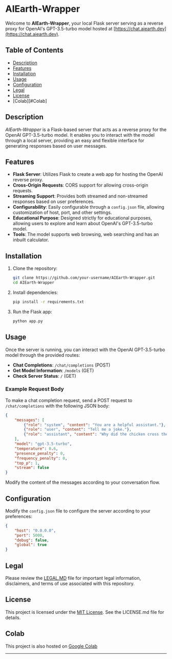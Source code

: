 # AIEarth-Wrapper

Welcome to **AIEarth-Wrapper**, your local Flask server serving as a reverse proxy for OpenAI's GPT-3.5-turbo model hosted at [https://chat.aiearth.dev](https://chat.aiearth.dev).

## Table of Contents

- [Description](#description)
- [Features](#features)
- [Installation](#installation)
- [Usage](#usage)
- [Configuration](#configuration)
- [Legal](#legal)
- [License](#license)
- [Colab][#Colab]

## Description

*AIEarth-Wrapper* is a Flask-based server that acts as a reverse proxy for the OpenAI GPT-3.5-turbo model. It enables you to interact with the model through a local server, providing an easy and flexible interface for generating responses based on user messages.

## Features

- **Flask Server**: Utilizes Flask to create a web app for hosting the OpenAI reverse proxy.
- **Cross-Origin Requests**: CORS support for allowing cross-origin requests.
- **Streaming Support**: Provides both streamed and non-streamed responses based on user preferences.
- **Configurability**: Easily configurable through a `config.json` file, allowing customization of host, port, and other settings.
- **Educational Purpose**: Designed strictly for educational purposes, allowing users to explore and learn about OpenAI's GPT-3.5-turbo model.
- **Tools**: The model supports web browsing, web searching and has an inbuilt calculator.

## Installation

1. Clone the repository:

    ```bash
    git clone https://github.com/your-username/AIEarth-Wrapper.git
    cd AIEarth-Wrapper
    ```

2. Install dependencies:

    ```bash
    pip install -r requirements.txt
    ```

3. Run the Flask app:

    ```bash
    python app.py
    ```

## Usage

Once the server is running, you can interact with the OpenAI GPT-3.5-turbo model through the provided routes:

- **Chat Completions**: `/chat/completions` (POST)
- **Get Model Information**: `/models` (GET)
- **Check Server Status**: `/` (GET)

### Example Request Body

To make a chat completion request, send a POST request to `/chat/completions` with the following JSON body:

```json
{
    "messages": [
        {"role": "system", "content": "You are a helpful assistant."},
        {"role": "user", "content": "Tell me a joke."},
        {"role": "assistant", "content": "Why did the chicken cross the road?"}
    ],
    "model": "gpt-3.5-turbo",
    "temperature": 0.6,
    "presence_penalty": 0,
    "frequency_penalty": 0,
    "top_p": 1,
    "stream": false
}
```

Modify the content of the messages according to your conversation flow.

## Configuration

Modify the `config.json` file to configure the server according to your preferences:

```json
{
    "host": "0.0.0.0",
    "port": 5000,
    "debug": false,
    "global": true
}
```

## Legal

Please review the [LEGAL.MD](LEGAL.MD) file for important legal information, disclaimers, and terms of use associated with this repository.

## License

This project is licensed under the [MIT License](LICENSE.md). See the LICENSE.md file for details.

## Colab

This project is also hosted on [Google Colab](https://colab.research.google.com/drive/1R1FUZKDgYloF4iD6-ZZi8fxGZvbLy1-0?usp=sharing)

---
